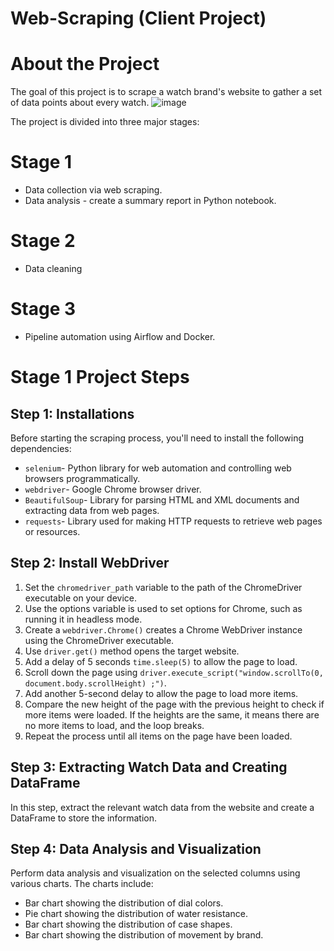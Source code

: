# Web-Scraping (Client Project)

# About the Project
The goal of this project is to scrape a watch brand's website to gather a set of data points about every watch. 
![image](https://github.com/ssq-94/Web-Scraping/assets/78969075/0db07d86-f334-43d6-af2c-c6d83546e241)

The project is divided into three major stages:

# Stage 1
- Data collection via web scraping.
- Data analysis - create a summary report in Python notebook.

# Stage 2 
- Data cleaning

# Stage 3 
- Pipeline automation using Airflow and Docker.

# Stage 1 Project Steps
## Step 1: Installations

Before starting the scraping process, you'll need to install the following dependencies:

- `selenium`- Python library for web automation and controlling web browsers programmatically.
- `webdriver`-  Google Chrome browser driver.
- `BeautifulSoup`- Library for parsing HTML and XML documents and extracting data from web pages.
- `requests`- Library used for making HTTP requests to retrieve web pages or resources.

## Step 2: Install WebDriver

1. Set the `chromedriver_path` variable to the path of  the ChromeDriver executable on your device.
2. Use the options variable is used to set options for Chrome, such as running it in headless mode.
3. Create a `webdriver.Chrome()` creates a Chrome WebDriver instance using the ChromeDriver executable.
4. Use `driver.get()` method opens the target website.
5. Add a delay of 5 seconds `time.sleep(5)` to allow the page to load.
6. Scroll down the page using `driver.execute_script("window.scrollTo(0, document.body.scrollHeight) ;")`.
7. Add another 5-second delay to allow the page to load more items.
8. Compare the new height of the page with the previous height to check if more items were loaded. If the heights are the same, it means there are no more items to load, and the loop breaks.
9. Repeat the process until all items on the page have been loaded.

## Step 3: Extracting Watch Data and Creating DataFrame

In this step, extract the relevant watch data from the website and create a DataFrame to store the information.

## Step 4: Data Analysis and Visualization

Perform data analysis and visualization on the selected columns using various charts. The charts include:
- Bar chart showing the distribution of dial colors.
- Pie chart showing the distribution of water resistance.
- Bar chart showing the distribution of case shapes.
- Bar chart showing the distribution of movement by brand.
